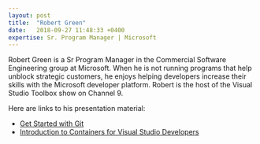 ```yaml
---
layout: post
title:  "Robert Green"
date:   2018-09-27 11:48:33 +0400
expertise: Sr. Program Manager | Microsoft
---
```


Robert Green is a Sr Program Manager in the Commercial Software Engineering group at Microsoft. When he is not running programs that help unblock strategic customers, he enjoys helping developers increase their skills with the Microsoft developer platform. Robert is the host of the Visual Studio Toolbox show on Channel 9.

Here are links to his presentation material:

- [Get Started with Git](https://devintxcontent.blob.core.windows.net/showcontent/Speaker%20Presentations%20Fall%202019/Get%20Started%20with%20Git%20-%20Robert%20Green.pptx)
- [Introduction to Containers for Visual Studio Developers](https://devintxcontent.blob.core.windows.net/showcontent/Speaker%20Presentations%20Fall%202019/Introduction%20to%20Containers%20-%20Robert%20Green.pptx)


